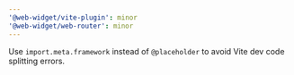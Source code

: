 ```yaml
---
'@web-widget/vite-plugin': minor
'@web-widget/web-router': minor
---
```


Use `import.meta.framework` instead of `@placeholder` to avoid Vite dev code splitting errors.
